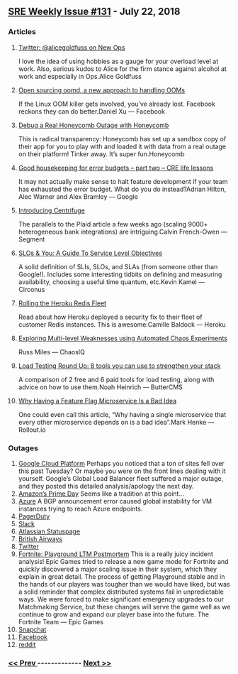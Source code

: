 ## [SRE Weekly Issue #131](https://sreweekly.com/sre-weekly-issue-131/) - July 22, 2018
### Articles

1. [Twitter: @alicegoldfuss on New Ops](https://mobile.twitter.com/alicegoldfuss/status/1020002647196102656)

    I love the idea of using hobbies as a gauge for your overload level at work. Also, serious kudos to Alice for the firm stance against alcohol at work and especially in Ops.Alice Goldfuss
1. [Open sourcing oomd, a new approach to handling OOMs](https://code.fb.com/production-engineering/open-sourcing-oomd-a-new-approach-to-handling-ooms/)

    If the Linux OOM killer gets involved, you’ve already lost. Facebook reckons they can do better.Daniel Xu — Facebook

1. [Debug a Real Honeycomb Outage with Honeycomb](https://play.honeycomb.io/)

    This is radical transparency: Honeycomb has set up a sandbox copy of their app for you to play with and loaded it with data from a real outage on their platform! Tinker away. It’s super fun.Honeycomb
1. [Good housekeeping for error budgets – part two – CRE life lessons](http://feedproxy.google.com/~r/ClPlBl/~3/kLed_L-HTWU/cre-life-lessons-good-housekeeping-for-error-budgets.html)

    It may not actually make sense to halt feature development if your team has exhausted the error budget. What do you do instead?Adrian Hilton, Alec Warner and Alex Bramley — Google
1. [Introducing Centrifuge](https://segment.com/blog/introducing-centrifuge/)

    The parallels to the Plaid article a few weeks ago (scaling 9000+ heterogeneous bank integrations) are intriguing.Calvin French-Owen — Segment
1. [SLOs & You: A Guide To Service Level Objectives](https://www.circonus.com/2018/07/a-guide-to-service-level-objectives/)

    A solid definition of SLIs, SLOs, and SLAs (from someone other than Google!). Includes some interesting tidbits on defining and measuring availability, choosing a useful time quantum, etc.Kevin Kamel — Circonus
1. [Rolling the Heroku Redis Fleet](https://blog.heroku.com/rolling-redis-fleet)

    Read about how Heroku deployed a security fix to their fleet of customer Redis instances. This is awesome:Camille Baldock — Heroku
1. [Exploring Multi-level Weaknesses using Automated Chaos Experiments](https://medium.com/chaosiq/exploring-multi-level-weaknesses-using-automated-chaos-experiments-aa30f0605ce?source=rss----812e5d368303---4)

    Russ Miles — ChaosIQ
1. [Load Testing Round Up: 8 tools you can use to strengthen your stack](https://buttercms.com/blog/load-testing-round-up-8-tools-you-can-use-to-strengthen-your-stack)

    A comparison of 2 free and 6 paid tools for load testing, along with advice on how to use them.Noah Heinrich — ButterCMS
1. [Why Having a Feature Flag Microservice Is a Bad Idea](https://rollout.io/blog/feature-flag-microservice/)

    One could even call this article, “Why having a single microservice that every other microservice depends on is a bad idea”.Mark Henke — Rollout.io
### Outages

1. [Google Cloud Platform](https://status.cloud.google.com/incident/cloud-networking/18012#18012005)
    Perhaps you noticed that a ton of sites fell over this past Tuesday? Or maybe you were on the front lines dealing with it yourself. Google’s Global Load Balancer fleet suffered a major outage, and they posted this detailed analysis/apology the next day.
1. [Amazon’s Prime Day](https://money.cnn.com/2018/07/16/technology/amazon-website-down-prime-day/index.html?utm_source=CNN%2BFive%2BThings&utm_campaign=0409980018-EMAIL_CAMPAIGN_2018_07_16_11_47&utm_medium=email&utm_term=0_6da287d761-0409980018-83152125)
    Seems like a tradition at this point…
1. [Azure](https://azure.microsoft.com/en-us/status/history/)
    A BGP announcement error caused global instability for VM instances trying to reach Azure endpoints.
1. [PagerDuty](https://status.pagerduty.com/incidents/dmvgsgs7vjc3)
1. [Slack](https://status.slack.com/2018-07/c3d474b41bb85298)
1. [Atlassian Statuspage](https://metastatuspage.com/incidents/v0ctbw20x441)
1. [British Airways](http://www.itpro.co.uk/business-operations/31540/british-airways-it-outage-leaves-travellers-stranded)
1. [Twitter](https://www.newsweek.com/twitter-outage-not-working-down-today-1033391)
1. [Fortnite: Playground LTM Postmortem](https://www.epicgames.com/fortnite/en-US/news/playground-ltm-postmortem)
    This is a really juicy incident analysis! Epic Games tried to release a new game mode for Fortnite and quickly discovered a major scaling issue in their system, which they explain in great detail.
The process of getting Playground stable and in the hands of our players was tougher than we would have liked, but was a solid reminder that complex distributed systems fail in unpredictable ways. We were forced to make significant emergency upgrades to our Matchmaking Service, but these changes will serve the game well as we continue to grow and expand our player base into the future.
The Fortnite Team — Epic Games
1. [Snapchat](http://uk.businessinsider.com/snapchat-down-for-some-users-second-time-two-weeks-2018-7)
1. [Facebook](https://news.finance.co.uk/facebook-amid-major-international-outage/)
1. [reddit](https://reddit.statuspage.io/incidents/jyg5kv7p29fd)

### [ << Prev ](sreweekly-130.md) ------------- [ Next >> ](sreweekly-132.md)